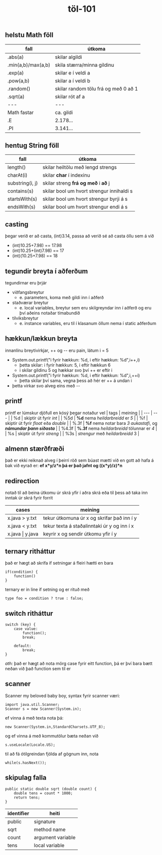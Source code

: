 <link rel="stylesheet" href="./main.css">
<header> 

# töl-101 

</header>
<div>

## helstu Math föll
| fall | útkoma |
| --- | --- |
| .abs(a) | skilar algildi |
| .min(a,b)/max(a,b) | skila stærra/minna gildinu |
| .exp(a) | skilar e í veldi a |
| .pow(a,b) | skilar a í veldi b |
| .random() | skilar random tölu frá og með 0 að 1 |
| .sqrt(a) | skilar rót af a |
| --- | --- |
| Math fastar | ca. gildi |
| .E | 2.178... |
| .PI | 3.141... |

</div>
<div>

## hentug String föll
| fall | útkoma |
| --- | --- |
| length() | skilar heiltölu með lengd strengs |
| charAt(i) | skilar **char** í indexinu |
| substring(i, j) | skilar streng **frá og með** i **að** j |
| contains(s) | skilar bool um hvort strengur innihaldi s |
| startsWith(s) | skilar bool um hvort strengur byrji á s |
| endsWith(s) | skilar bool um hvort strengur endi á s |

</div>
<div>

## casting
þegar verið er að casta, (int)3.14, passa að verið sé að casta öllu sem á við
- (int)10.25+7.98) == 17.98
- (int)10.25+(int)7.98) == 17
- (int)(10.25+7.98) == 18

</div>
<div>

## tegundir breyta í aðferðum
tegundirnar eru þrjár

- viðfangsbreytur
    - e. parameters, koma með gildi inn í aðferð
- staðværar breytur 
    - e. local variables, breytur sem eru skilgreyndar inn í aðferð og eru því aðeins notaðar tímabundið
- tilviksbreytur 
    - e. instance variables, eru til í klasanum öllum nema í static aðferðum

</div>
<div>

## hækkun/lækkun breyta
innanlínu breytivirkjar, ++ og -- eru pain, látum i = 5
- System.out.printf("i fyrir hækkun: %d, i eftir hækkun: %d",i++,i)
    - þetta skilar: i fyrir hækkun: 5, i eftir hækkun 6 
    - i skilar gildinu 5 og hækkar svo því ++ er eftir i
- System.out.printf("i fyrir hækkun: %d, i eftir hækkun: %d",i,++i)
    - þetta skilar því sama, vegna þess að hér er ++ á undan i
- þetta virkar svo alveg eins með --

</div>
<div>

## printf
printf er lúmskur djöfull en kósý þegar notaður vel
| tags | meining |
| --- | --- |
| %d | skiptir út fyrir *int* |
| %5d | **%d** nema *heildarbreidd* er *5* |
| %f | skiptir út fyrir *float* eða *double* |
| %.3f | **%f** nema notar bara *3 aukastafi*, og ***námundar þann síðasta*** |
| %4.3f | **%.3f** nema *heildarbreidd* tölunnar er *4* |
| %s | skiptir út fyrir *streng* |
| %3s | *strengur* með *heildarbreidd* 3 |

</div>
<div>

## almenn stærðfræði
það er ekki reiknað alveg í þeirri röð sem búast mætti við en gott að hafa á bak við eyrað er: **ef x\*y/z\*n þá er það jafnt og ((x\*y)/z)\*n**

</div>
<div>

## redirection
notað til að beina útkomu úr skrá yfir í aðra skrá eða til þess að taka inn inntak úr skrá fyrir forrit

|cases|meining|
|---|---|
|x.java > y.txt|tekur útkomuna úr x og skrifar það inn í y|
|x.java < y.txt|tekur texta á staðalinntaki úr y og inn í x|
|x.java &#124; y.java|keyrir x og sendir útkomu yfir í y|

</div>
<div>

## ternary ritháttur
það er hægt að skrifa if setningar á fleiri hætti en bara 

    if(condition) {
        function()
    }

ternary er in line if setning og er rituð með

    type foo = condition ? true : false;

</div>
<div>

## switch ritháttur

    switch (key) {
        case value:
            function();
            break;

        default:
            break;
    }

*ath:* það er hægt að nota mörg case fyrir eitt function, þá er því bara bætt neðan við það function sem til er

</div>
<div>

## scanner
Scanner my beloved baby boy,
syntax fyrir scanner væri:

    import java.util.Scanner;
    Scanner s = new Scanner(System.in);

ef vinna á með texta nota þá:

    new Scanner(System.in,StandardCharsets.UTF_8);

og ef vinna á með kommutölur bæta neðan við

    s.useLocale(Locale.US);

til að fá ótilgreindan fjölda af gögnum inn, nota 

    while(s.hasNext());

</div>
<div>

## skipulag falla

    public static double sqrt (double count) {
        double tens = count * 1000;
        return tens;
    }

| identifier | heiti |
| --- | --- |
| public | signature |
| sqrt | method name |
| count | argument variable |
| tens | local variable |

</div>
<script src="script.js"></script>